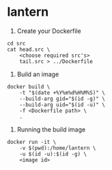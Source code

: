 # lantern

1. Create your Dockerfile
```shell
cd src
cat head.src \
    <choose required src's>
    tail.src > ../Dockerfile
```

1. Build an image
```shell
docker build \
    -t "$(date +%Y%m%d%H%M%S)" \
    --build-arg gid="$(id -g)" \
    --build-arg uid="$(id -u)" \
	-f <Dockerfile path> \
	.
```

1. Running the build image
```shell
docker run -it \
    -v $(pwd):/home/lantern \
    -u $(id -u):$(id -g) \
    <image id>